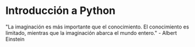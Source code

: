 # Introducción a Python

"La imaginación es más importante que el conocimiento. El conocimiento es limitado, mientras que la imaginación abarca el mundo entero." - Albert Einstein

